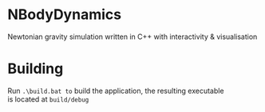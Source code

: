 # NBodyDynamics
Newtonian gravity simulation written in C++ with interactivity &amp; visualisation

# Building
Run ```.\build.bat to``` build the application, the resulting executable \
is located at ```build/debug```